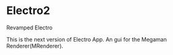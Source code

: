 # Electro2
Revamped Electro

This is the next version of Electro App. An gui for the Megaman Renderer(MRenderer).
